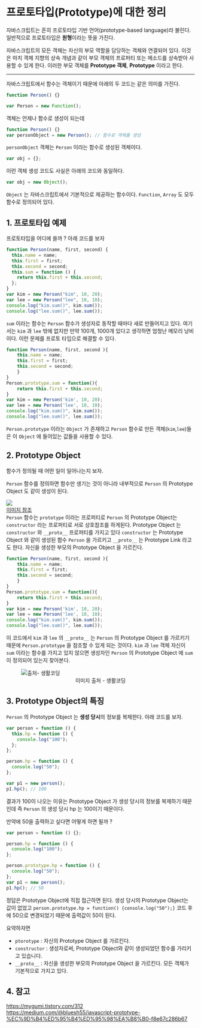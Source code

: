 # 프로토타입(Prototype)에 대한 정리

자바스크립트는 흔히 프로토타입 기반 언어(prototype-based language)라 불린다. 일반적으로 프로토타입은 **원형**이라는 뜻을 가진다.

자바스크립트의 모든 객체는 자신의 부모 역할을 담당하는 객체와 연결되어 있다. 이것은 마치 객체 지향의 상속 개념과 같이 부모 객체의 프로퍼티 또는 메소드를 상속받아 사용할 수 있게 한다. 이러한 부모 객체를 **Prototype 객체**, **Prototype** 이라고 한다.

---

자바스크립트에서 함수는 객체이기 때문에 아래의 두 코드는 같은 의미를 가진다.

```js
function Person() {}
```

```js
var Person = new Function();
```

객체는 언제나 함수로 생성이 되는데

```js
function Person() {}
var personObject = new Person(); // 함수로 객체를 생성
```

`personObject` 객체는 `Person` 이라는 함수로 생성된 객체이다.

```js
var obj = {};
```

이런 객체 생성 코드도 사실은 아래의 코드와 동일하다.

```js
var obj = new Object();
```

`Object` 는 자바스크립트에서 기본적으로 제공하는 함수이다. `Function`, `Array` 도 모두 함수로 정의되어 있다.

## 1. 프로토타입 예제

프로토타입을 어디에 쓸까 ? 아래 코드를 보자

```js
function Person(name, first, second) {
  this.name = name;
  this.first = first;
  this.second = second;
  this.sum = function () {
    return this.first + this.second;
  };
}
var kim = new Person("kim", 10, 20);
var lee = new Person("lee", 10, 10);
console.log("kim.sum()", kim.sum());
console.log("lee.sum()", lee.sum());
```

`sum` 이라는 함수는 `Person` 함수가 생성자로 동작할 때마다 새로 만들어지고 있다. 여기서는 `kim` 과 `lee` 밖에 없지만 만약 100개, 1000개 있다고 생각하면 엄청난 메모리 낭비이다. 이런 문제를 프로토 타입으로 해결할 수 있다.

```js
function Person(name, first, second ){
    this.name = name;
    this.first = first;
    this.second = second;
    }
}
Person.prototype.sum = function(){
    return this.first + this.second;
}
var kim = new Person('kim', 10, 20);
var lee = new Person('lee', 10, 10);
console.log("kim.sum()", kim.sum());
console.log("lee.sum()", lee.sum());
```

`Person.prototype` 이라는 `Object` 가 존재하고 `Person` 함수로 만든 객체(`kim`,`lee`)들은 이 `Object` 에 들어있는 값들을 사용할 수 있다.

## 2. Prototype Object

함수가 정의될 때 어떤 일이 일어나는지 보자.

`Person` 함수를 정의하면 함수만 생기는 것이 아니라 내부적으로 `Person` 의 Prototype Object 도 같이 생성이 된다.

![](https://miro.medium.com/max/700/1*PZe_YnLftVZwT1dNs1Iu0A.png)  
[이미지 참조](https://medium.com/@bluesh55/javascript-prototype-%EC%9D%B4%ED%95%B4%ED%95%98%EA%B8%B0-f8e67c286b67)  
`Person` 함수는 `prototype` 이라는 프로퍼티로 `Person` 의 Prototype Object는 `constructor` 라는 프로퍼티로 서로 상호참조를 하게된다.
Prototype Object 는 `constructor` 와 `__proto__` 프로퍼티를 가지고 있다
`constructor` 는 Prototype Object 와 같이 생성된 함수 `Person` 을 가르키고
`__proto__` 는 Prototype Link 라고도 한다. 자신을 생성한 부모의 Prototype Object 을 가르킨다.

```js
function Person(name, first, second ){
    this.name = name;
    this.first = first;
    this.second = second;
    }
}
Person.prototype.sum = function(){
    return this.first + this.second;
}
var kim = new Person('kim', 10, 20);
var lee = new Person('lee', 10, 10);
console.log("kim.sum()", kim.sum());
console.log("lee.sum()", lee.sum());
```

이 코드에서 `kim` 과 `lee` 의 `__proto__` 는 `Person` 의 Prototype Object 를 가르키기 때문에 `Person.prototype` 을 참조할 수 있게 되는 것이다. `kim` 과 `lee` 객체 자신이 `sum` 이라는 함수를 가지고 있지 않으면 생성자인 `Person` 의 Prototype Object 에 `sum` 이 정의되어 있는지 찾아본다.
<figure>
  <img
  src="https://images.velog.io/images/tlatjdgh3778/post/babb2b0f-2f46-471e-b7b7-bee9fe3657b1/1.png"
  alt="출처- 생활코딩">
  <figcaption style="text-align:center">이미지 출처 - 생활코딩</figcaption>
</figure>

## 3. Prototype Object의 특징

`Person` 의 Prototype Object 는 **생성 당시**의 정보를 복제한다. 아래 코드를 보자.

```js
var person = function () {
  this.hp = function () {
    console.log("100");
  };
};

person.hp = function () {
  console.log("50");
};

var p1 = new person();
p1.hp(); // 100
```

결과가 100이 나오는 이유는 Prototype Object 가 생성 당시의 정보를 복제하기 때문인데 즉 `Person` 의 생성 당시 hp 는 100이기 때문이다.

만약에 50을 출력하고 싶다면 어떻게 하면 될까 ?

```js
var person = function () {};

person.hp = function () {
  console.log("100");
};

person.prototype.hp = function () {
  console.log("50");
};
var p1 = new person();
p1.hp(); // 50
```

정답은 Prototype Object에 직접 접근하면 된다. 생성 당시의 Prototype Object는 값이 없었고 `person.prototype.hp = function() {console.log("50");}` 코드 후에 50으로 변경되었기 때문에 출력값이 50이 된다.

요약하자면

- `ptorotype` : 자신의 Prototype Object 를 가르킨다.
- `constructor` : 생성자로써, Prototype Object와 같이 생성되었던 함수를 가리키고 있습니다.
- `__proto__` : 자신을 생성한 부모의 Prototype Object 을 가르킨다. 모든 객체가 기본적으로 가지고 있다.

## 4. 참고

<https://mygumi.tistory.com/312>  
<https://medium.com/@bluesh55/javascript-prototype-%EC%9D%B4%ED%95%B4%ED%95%98%EA%B8%B0-f8e67c286b67>
